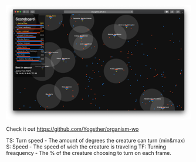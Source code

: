![sh.png](sh.png)

Check it out https://github.com/Yogsther/organism-wo

TS: Turn speed - The amount of degrees the creature can turn (min&max)
S: Speed - The speed of wich the creature is traveling
TF: Turning freaquency - The % of the creature choosing to turn on each frame.
